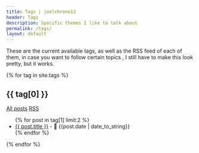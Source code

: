 ```yaml
---
title: Tags | joelchrono12
header: Tags
description: Specific themes I like to talk about
permalink: /tags/
layout: default
---
```


These are the current available tags, as well as the RSS feed of each of them, in case you want to follow certain topics , I still have to make this look pretty, but it works.

{% for tag in site.tags %}
  <h2>{{ tag[0] }}</h2>
  <a href="/tags/{{ tag[0] }}/" class="button">All posts</a> <a class="button" href="/feeds/{{ tag[0] }}.xml/">RSS</a>
  <ul>
    {% for post in tag[1] limit:2 %}
      <li><a href="{{ post.url }}">{{ post.title }}</a> - 📅 {{post.date | date_to_string}} </li>
    {% endfor %}
  </ul>

{% endfor %}
